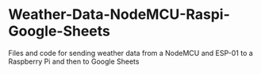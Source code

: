 # Weather-Data-NodeMCU-Raspi-Google-Sheets
Files and code for sending weather data from a NodeMCU and ESP-01 to a Raspberry Pi and then to Google Sheets
